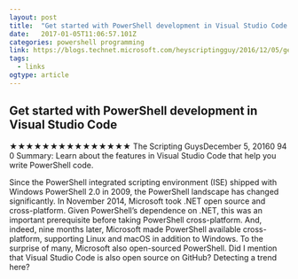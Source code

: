 ```yaml
---
layout: post
title:  "Get started with PowerShell development in Visual Studio Code – Hey, Scripting Guy! Blog"
date:   2017-01-05T11:06:57.101Z
categories: powershell programming
link: https://blogs.technet.microsoft.com/heyscriptingguy/2016/12/05/get-started-with-powershell-development-in-visual-studio-code/?utm_content=bufferfe302&utm_medium=social&utm_source=twitter.com&utm_campaign=buffer
tags:
  - links
ogtype: article
---
```


## Get started with PowerShell development in Visual Studio Code
★★★★★★★★★★★★★★★
The Scripting GuysDecember 5, 20160
94
0
Summary: Learn about the features in Visual Studio Code that help you write PowerShell code.

Since the PowerShell integrated scripting environment (ISE) shipped with Windows PowerShell 2.0 in 2009, the PowerShell landscape has changed significantly. In November 2014, Microsoft took .NET open source and cross-platform. Given PowerShell’s dependence on .NET, this was an important prerequisite before taking PowerShell cross-platform. And, indeed, nine months later, Microsoft made PowerShell available cross-platform, supporting Linux and macOS in addition to Windows. To the surprise of many, Microsoft also open-sourced PowerShell. Did I mention that Visual Studio Code is also open source on GitHub? Detecting a trend here?
